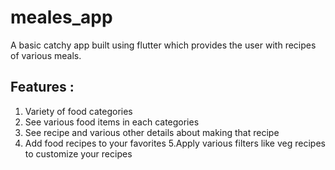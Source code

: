 # meales_app

A basic catchy app built using flutter which provides the user with recipes of various meals.

## Features : 
   1. Variety of food categories
   2. See various food items in each categories
   3. See recipe and various other details about making that recipe
   4. Add food recipes to your favorites
   5.Apply various filters like veg recipes to customize your recipes

